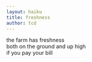 ```yaml
---
layout: haiku
title: freshness
author: tcd
---
```


the farm has freshness<br>
both on the ground and up high<br>
if you pay your bill<br>
